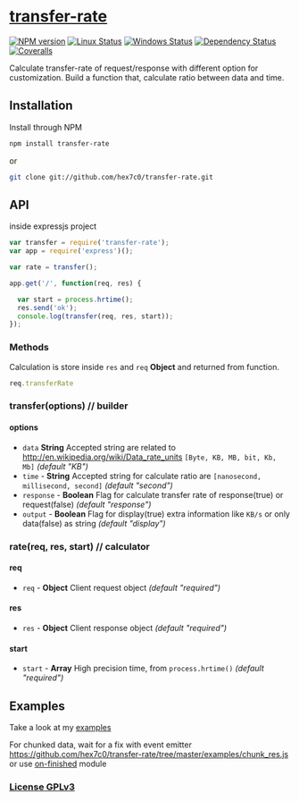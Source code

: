 # [transfer-rate](https://github.com/hex7c0/transfer-rate)

[![NPM version](https://img.shields.io/npm/v/transfer-rate.svg)](https://www.npmjs.com/package/transfer-rate)
[![Linux Status](https://img.shields.io/travis/hex7c0/transfer-rate.svg?label=linux-osx)](https://travis-ci.org/hex7c0/transfer-rate)
[![Windows Status](https://img.shields.io/appveyor/ci/hex7c0/transfer-rate.svg?label=windows)](https://ci.appveyor.com/project/hex7c0/transfer-rate)
[![Dependency Status](https://img.shields.io/david/hex7c0/transfer-rate.svg)](https://david-dm.org/hex7c0/transfer-rate)
[![Coveralls](https://img.shields.io/coveralls/hex7c0/transfer-rate.svg)](https://coveralls.io/r/hex7c0/transfer-rate)

Calculate transfer-rate of request/response with different option for customization.
Build a function that, calculate ratio between data and time.

## Installation

Install through NPM

```bash
npm install transfer-rate
```
or
```bash
git clone git://github.com/hex7c0/transfer-rate.git
```

## API

inside expressjs project
```js
var transfer = require('transfer-rate');
var app = require('express')();

var rate = transfer();

app.get('/', function(req, res) {

  var start = process.hrtime();
  res.send('ok');
  console.log(transfer(req, res, start));
});
```

### Methods

Calculation is store inside `res` and `req` **Object** and returned from function.
```js
req.transferRate
```

### transfer(options) // builder

#### options

 - `data` **String** Accepted string are related to http://en.wikipedia.org/wiki/Data_rate_units `[Byte, KB, MB, bit, Kb, Mb]` *(default "KB")*
 - `time` - **String** Accepted string for calculate ratio are `[nanosecond, millisecond, second]` *(default "second")*
 - `response` - **Boolean** Flag for calculate transfer rate of response(true) or request(false) *(default "response")*
 - `output` - **Boolean** Flag for display(true) extra information like `KB/s` or only data(false) as string *(default "display")*

### rate(req, res, start) // calculator

#### req

 - `req` - **Object** Client request object *(default "required")*

#### res

 - `res` - **Object** Client response object *(default "required")*

#### start

 - `start` - **Array** High precision time, from `process.hrtime()` *(default "required")*

## Examples

Take a look at my [examples](examples)

For chunked data, wait for a fix with event emitter https://github.com/hex7c0/transfer-rate/tree/master/examples/chunk_res.js or use [on-finished](https://github.com/jshttp/on-finished) module

### [License GPLv3](LICENSE)
